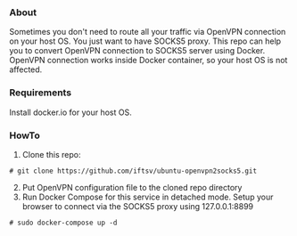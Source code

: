 ### About
Sometimes you don't need to route all your traffic via OpenVPN connection on your host OS. You just want to have SOCKS5 proxy.
This repo can help you to convert OpenVPN connection to SOCKS5 server using Docker. OpenVPN connection works inside Docker container, so your host OS is not affected.

### Requirements
Install docker.io for your host OS.
### HowTo
1. Clone this repo:
```
# git clone https://github.com/iftsv/ubuntu-openvpn2socks5.git
```
2. Put OpenVPN configuration file to the cloned repo directory
3. Run Docker Compose for this service in detached mode. Setup your browser to connect via the SOCKS5 proxy using 127.0.0.1:8899
```
# sudo docker-compose up -d
```

